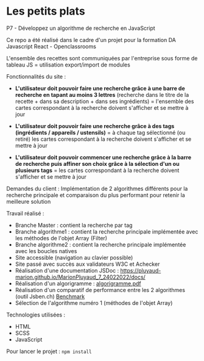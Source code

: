 # Les petits plats 
P7 - Développez un algorithme de recherche en JavaScript

Ce repo a été réalisé dans le cadre d'un projet pour la formation DA Javascript React - Openclassrooms

L'ensemble des recettes sont communiquées par l'entreprise sous forme de tableau JS = utilisation export/import de modules

Fonctionnalités du site : 
- **L'utilisateur doit pouvoir faire une recherche grâce à une barre de recherche en tapant au moins 3 lettres**
(recherche dans le titre de la recette + dans sa description + dans ses ingrédients) = l'ensemble des cartes correspondant à la recherche doivent s'afficher et se mettre à jour

- **L'utilisateur doit pouvoir faire une recherche grâce à des tags (ingrédients / appareils / ustensils)**
= à chaque tag sélectionné (ou retiré) les cartes correspondant à la recherche doivent s'afficher et se mettre à jour

- **L'utilisateur doit pouvoir commencer une recherche grâce à la barre de recherche puis affiner son choix grâce à la sélection d'un ou plusieurs tags** 
= les cartes correspondant à la recherche doivent s'afficher et se mettre à jour

Demandes du client : 
Implémentation de 2 algorithmes différents pour la recherche principale et comparaison du plus performant pour retenir la meilleure solution

Travail réalisé : 
- Branche Master : contient la recherche par tag
- Branche algorithme1 : contient la recherche principale implémentée avec les méthodes de l'objet Array (Filter)
- Branche algorithme2 : contient la recherche principale implémentée avec les boucles natives
- Site accessible (navigation au clavier possible)
- Site passé avec succès aux validateurs W3C et Achecker
- Réalisation d'une documentation JSDoc : https://pluyaud-marion.github.io/MarionPluyaud_7_24022022/docs/
- Réalisation d'un algorigramme : [algorigramme.pdf](https://github.com/Pluyaud-Marion/MarionPluyaud_7_24022022/files/8231171/algorigramme.pdf)
- Réalisation d'un comparatif de performance entre les 2 algorithmes (outil Jsben.ch) [Benchmark](Benchmark.png)
- Sélection de l'algorithme numéro 1 (méthodes de l'objet Array)


Technologies utilisées : 
- HTML 
- SCSS
- JavaScript

Pour lancer le projet : 
`npm install`
